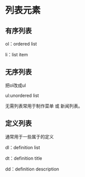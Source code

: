 # 列表元素

## 有序列表

ol：ordered list

li：list item

## 无序列表

把ol改成ul

ul:unordered list

无需列表常用于制作菜单 或 新闻列表。

## 定义列表

通常用于一些属于的定义

dl：definition list

dt：definition title

dd：definition description
